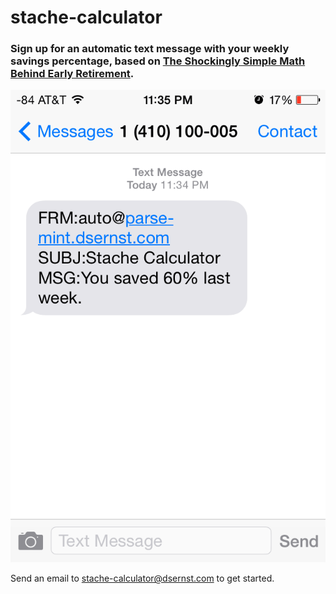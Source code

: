 # stache-calculator

### Sign up for an automatic text message with your weekly savings percentage, based on [The Shockingly Simple Math Behind Early Retirement](http://www.mrmoneymustache.com/2012/01/13/the-shockingly-simple-math-behind-early-retirement).

![stache-calculator screenshot](screenshot.png)

Send an email to [stache-calculator@dsernst.com](mailto:stache-calculator@dsernst.com) to get started.
